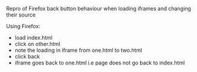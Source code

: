 Repro of Firefox back button behaviour when loading iframes and changing their source

Using Firefox:

* load index.html
* click on other.html
* note the loading in iframe from one.html to two.html
* click back
* iframe goes back to one.html i.e page does not go back to index.html
